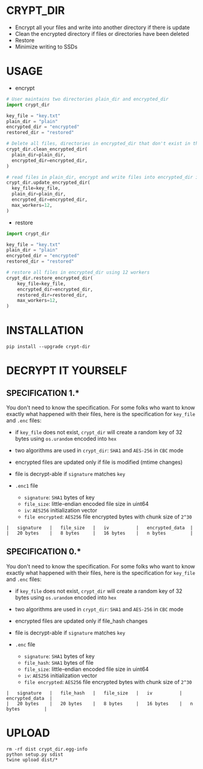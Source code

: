 # CRYPT_DIR

- Encrypt all your files and write into another directory if there is update
- Clean the encrypted directory if files or directories have been deleted
- Restore
- Minimize writing to SSDs

# USAGE

- encrypt

```python
# User maintains two directories plain_dir and encrypted_dir
import crypt_dir

key_file = "key.txt"
plain_dir = "plain"
encrypted_dir = "encrypted"
restored_dir = "restored"

# Delete all files, directories in encrypted_dir that don't exist in the plain_dir
crypt_dir.clean_encrypted_dir(
  plain_dir=plain_dir,
  encrypted_dir=encrypted_dir,
)

# read files in plain_dir, encrypt and write files into encrypted_dir if needed using 12 workers
crypt_dir.update_encrypted_dir(
  key_file=key_file,
  plain_dir=plain_dir,
  encrypted_dir=encrypted_dir,
  max_workers=12,
)
```

- restore

```python
import crypt_dir

key_file = "key.txt"
plain_dir = "plain"
encrypted_dir = "encrypted"
restored_dir = "restored"

# restore all files in encrypted_dir using 12 workers
crypt_dir.restore_encrypted_dir(
    key_file=key_file,
    encrypted_dir=encrypted_dir,
    restored_dir=restored_dir,
    max_workers=12,
)
```

# INSTALLATION

```shell
pip install --upgrade crypt-dir
```


# DECRYPT IT YOURSELF

## SPECIFICATION 1.*

You don't need to know the specification. For some folks who want to know exactly what happened with their files, here is the specification for `key_file` and `.enc` files:

- if `key_file` does not exist, `crypt_dir` will create a random key of 32 bytes using `os.urandom` encoded into `hex`

- two algorithms are used in `crypt_dir`: `SHA1` and `AES-256` in `CBC` mode

- encrypted files are updated only if file is modified (mtime changes)

- file is decrypt-able if `signature` matches `key`

- `.enc1` file

  - `signature`: `SHA1` bytes of key
  - `file_size`: little-endian encoded file size in uint64
  - `iv`: `AES256` initialization vector
  - `file encrypted`: `AES256` file encrypted bytes with chunk size of `2^30`

```
|   signature   |   file_size   |   iv          |   encrypted_data  |
|   20 bytes    |   8 bytes     |   16 bytes    |   n bytes         |
```

## SPECIFICATION 0.*

You don't need to know the specification. For some folks who want to know exactly what happened with their files, here is the specification for `key_file` and `.enc` files:

- if `key_file` does not exist, `crypt_dir` will create a random key of 32 bytes using `os.urandom` encoded into `hex`

- two algorithms are used in `crypt_dir`: `SHA1` and `AES-256` in `CBC` mode

- encrypted files are updated only if file_hash changes

- file is decrypt-able if `signature` matches `key`

- `.enc` file

    - `signature`: `SHA1` bytes of key
    - `file_hash`: `SHA1` bytes of file
    - `file_size`: little-endian encoded file size in uint64
    - `iv`: `AES256` initialization vector
    - `file encrypted`: `AES256` file encrypted bytes with chunk size of `2^30`

```
|   signature   |   file_hash   |   file_size   |   iv          |   encrypted_data  |
|   20 bytes    |   20 bytes    |   8 bytes     |   16 bytes    |   n bytes         |
```

# UPLOAD

```shell
rm -rf dist crypt_dir.egg-info
python setup.py sdist
twine upload dist/*
```
